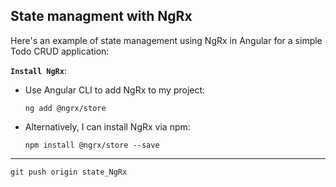 ## State managment with NgRx

 Here's an example of state management using NgRx in Angular for a simple Todo CRUD application:

**`Install NgRx`**:
   - Use Angular CLI to add NgRx to my project:
     ```
     ng add @ngrx/store
     ```
   - Alternatively, I can install NgRx via npm:
     ```
     npm install @ngrx/store --save
     ```





---
`git push origin state_NgRx`